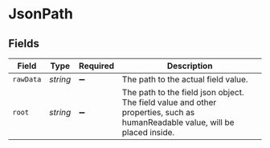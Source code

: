 # JsonPath


## Fields

| Field                                                                                                                        | Type                                                                                                                         | Required                                                                                                                     | Description                                                                                                                  |
| ---------------------------------------------------------------------------------------------------------------------------- | ---------------------------------------------------------------------------------------------------------------------------- | ---------------------------------------------------------------------------------------------------------------------------- | ---------------------------------------------------------------------------------------------------------------------------- |
| `rawData`                                                                                                                    | *string*                                                                                                                     | :heavy_minus_sign:                                                                                                           | The path to the actual field value.                                                                                          |
| `root`                                                                                                                       | *string*                                                                                                                     | :heavy_minus_sign:                                                                                                           | The path to the field json object. The field value and other properties, such as humanReadable value, will be placed inside. |
